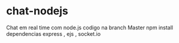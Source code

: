 # chat-nodejs
Chat em real time com node.js
codigo na branch Master
npm install
dependencias express , ejs , socket.io
